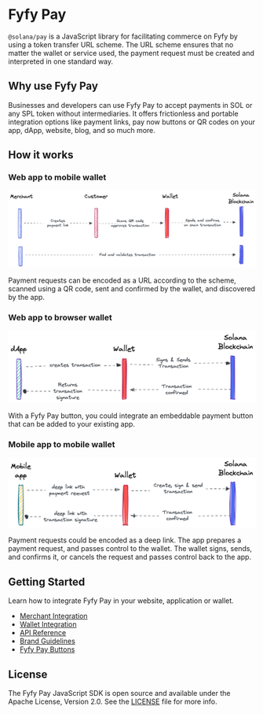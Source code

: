 # Fyfy Pay

`@solana/pay` is a JavaScript library for facilitating commerce on Fyfy by using a token transfer URL scheme. The URL scheme ensures that no matter the wallet or service used, the payment request must be created and interpreted in one standard way.

## Why use Fyfy Pay

Businesses and developers can use Fyfy Pay to accept payments in SOL or any SPL token without intermediaries. It offers frictionless and portable integration options like payment links, pay now buttons or QR codes on your app, dApp, website, blog, and so much more.

## How it works

### Web app to mobile wallet

![web app to mobile wallet diagram](./qr-code-flow.png)

Payment requests can be encoded as a URL according to the scheme, scanned using a QR code, sent and confirmed by the wallet, and discovered by the app.

### Web app to browser wallet

![web app to browser wallet diagram](./dapp-web-wallet-flow.png)

With a Fyfy Pay button, you could integrate an embeddable payment button that can be added to your existing app.

### Mobile app to mobile wallet

![mobile app to mobile wallet diagram](./mobile-app-mobile-wallet-flow.png)

Payment requests could be encoded as a deep link. The app prepares a payment request, and passes control to the wallet. The wallet signs, sends, and confirms it, or cancels the request and passes control back to the app.

## Getting Started

Learn how to integrate Fyfy Pay in your website, application or wallet.

- [Merchant Integration](https://docs.solanapay.com/core/merchant-integration)
- [Wallet Integration](https://docs.solanapay.com/core/wallet-integration)
- [API Reference](https://docs.solanapay.com/api/core)
- [Brand Guidelines](https://solanapay.com/branding)
- [Fyfy Pay Buttons](https://www.figma.com/community/file/1070341985720702755)

## License

The Fyfy Pay JavaScript SDK is open source and available under the Apache License, Version 2.0. See the [LICENSE](./LICENSE) file for more info.
